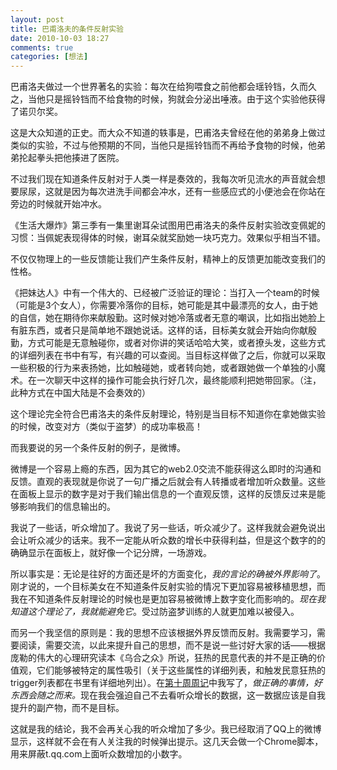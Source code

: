 ```yaml
---
layout: post
title: 巴甫洛夫的条件反射实验
date: 2010-10-03 18:27
comments: true
categories: [想法]
---
```


巴甫洛夫做过一个世界著名的实验：每次在给狗喂食之前他都会瑶铃铛，久而久之，当他只是摇铃铛而不给食物的时候，狗就会分泌出唾液。由于这个实验他获得了诺贝尔奖。

这是大众知道的正史。而大众不知道的轶事是，巴甫洛夫曾经在他的弟弟身上做过类似的实验，不过与他预期的不同，当他只是摇铃铛而不再给予食物的时候，他弟弟抡起拳头把他揍进了医院。

不过我们现在知道条件反射对于人类一样是奏效的，我每次听见流水的声音就会想要尿尿，这就是因为每次进洗手间都会冲水，还有一些感应式的小便池会在你站在旁边的时候就开始冲水。

《生活大爆炸》第三季有一集里谢耳朵试图用巴甫洛夫的条件反射实验改变佩妮的习惯：当佩妮表现得体的时候，谢耳朵就奖励她一块巧克力。效果似乎相当不错。

不仅仅物理上的一些反馈能让我们产生条件反射，精神上的反馈更加能改变我们的性格。

《把妹达人》中有一个伟大的、已经被广泛验证的理论：当打入一个team的时候（可能是3个女人），你需要冷落你的目标，她可能是其中最漂亮的女人，由于她的自信，她在期待你来献殷勤。这时候对她冷落或者无意的嘲讽，比如指出她脸上有脏东西，或者只是简单地不跟她说话。这样的话，目标美女就会开始向你献殷勤，方式可能是无意触碰你，或者对你讲的笑话哈哈大笑，或者撩头发，这些方式的详细列表在书中有写，有兴趣的可以查阅。当目标这样做了之后，你就可以采取一些积极的行为来表扬她，比如触碰她，或者转向她，或者跟她做一个单独的小魔术。在一次聊天中这样的操作可能会执行好几次，最终能顺利把她带回家。（注，此种方式在中国大陆是不会奏效的）

这个理论完全符合巴甫洛夫的条件反射理论，特别是当目标不知道你在拿她做实验的时候，改变对方（类似于盗梦）的成功率极高！

而我要说的另一个条件反射的例子，是微博。

微博是一个容易上瘾的东西，因为其它的web2.0交流不能获得这么即时的沟通和反馈。直观的表现就是你说了一句广播之后就会有人转播或者增加听众数量。这些在面板上显示的数字是对于我们输出信息的一个直观反馈，这样的反馈反过来是能够影响我们的信息输出的。

我说了一些话，听众增加了。我说了另一些话，听众减少了。这样我就会避免说出会让听众减少的话来。我不一定能从听众数的增长中获得利益，但是这个数字的的确确显示在面板上，就好像一个记分牌，一场游戏。

所以事实是：无论是往好的方面还是坏的方面变化，<em>我的言论的确被外界影响了</em>。刚才说的，一个目标美女在不知道条件反射实验的情况下更加容易被移植思想，而我在不知道条件反射理论的时候也是更加容易被微博上数字变化而影响的。<em>现在我知道这个理论了，我就能避免它</em>。受过防盗梦训练的人就更加难以被侵入。

而另一个我坚信的原则是：我的思想不应该根据外界反馈而反射。我需要学习，需要阅读，需要交流，以此来提升自己的思想，而不是说一些讨好大家的话——根据庞勒的伟大的心理研究读本《乌合之众》所说，狂热的民意代表的并不是正确的价值观，它们能够被特定的属性吸引（关于这些属性的详细列表，和触发民意狂热的trigger列表都在书里有详细地列出）。在<a href="http://yuguo.us/weblog/week-10/">第十周周记</a>中我写了，<em>做正确的事情，好东西会随之而来。</em>现在我会强迫自己不去看听众增长的数据，这一数据应该是自我提升的副产物，而不是目标。

这就是我的结论，我不会再关心我的听众增加了多少。我已经取消了QQ上的微博显示，这样就不会在有人关注我的时候弹出提示。这几天会做一个Chrome脚本，用来屏蔽t.qq.com上面听众数增加的小数字。

